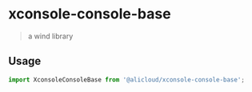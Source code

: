# xconsole-console-base

> a wind library


## Usage

```js
import XconsoleConsoleBase from '@alicloud/xconsole-console-base';
```

